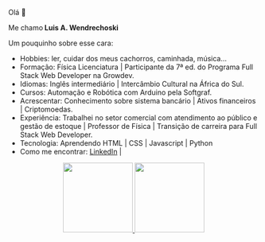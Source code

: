 Olá 👋

<p>Me chamo<strong> Luis A. Wendrechoski</strong></p>

Um pouquinho sobre esse cara:

- Hobbies: ler, cuidar dos meus cachorros, caminhada, música...
- Formação: Física Licenciatura | Participante da 7ª ed. do Programa Full Stack Web Developer na Growdev.
- Idiomas: Inglês intermediário | Intercâmbio Cultural na África do Sul.
- Cursos: Automação e Robótica com Arduino pela Softgraf.
- Acrescentar: Conhecimento sobre sistema bancário | Ativos financeiros | Criptomoedas.
- Experiência: Trabalhei no setor comercial com atendimento ao público e gestão de estoque | Professor de Física | Transição de carreira para Full Stack Web Developer.
- Tecnologia: Aprendendo HTML | CSS | Javascript | Python
- Como me encontrar: <a href="https://www.linkedin.com/in/luis-a-w-b1354022a/">LinkedIn</a> | 
<div align="center">
  <a href="https://github.com/luis-wsky">
  <img height="140em" src="https://github-readme-stats.vercel.app/api?username=luis-wsky&show_icons=true&theme=dracula&include_all_commits=true&count_private=true"/>
  <img height="140em" src="https://github-readme-stats.vercel.app/api/top-langs/?username=luis-wsky&layout=compact&langs_count=7&theme=dracula"/>
</div>
  
  ##
  


